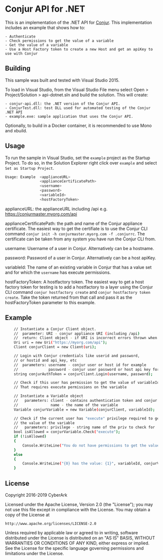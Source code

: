 # Conjur API for .NET

This is an implementation of the .NET API for [Conjur](https://developer.conjur.net/).
This implementation includes an example that shows how to:

    - Authenticate
    - Check permissions to get the value of a variable
    - Get the value of a variable
    - Use a Host Factory token to create a new Host and get an apiKey to use with Conjur

## Building

This sample was built and tested with Visual Studio 2015. 

To load in Visual Studio, from the Visual Studio File menu select Open > Project/Solution > api-dotnet.sln and build the solution. This will create:

    - conjur-api.dll: the .NET version of the Conjur API.
    - ConjurTest.dll: test DLL used for automated testing of the Conjur .NET API
    - example.exe: sample application that uses the Conjur API.

Optionally, to build in a Docker container, it is recommended to use Mono and xbuild.

## Usage

To run the sample in Visual Studio, set the `example` project as the Startup Project.  To do so, in the Solution Explorer right click over `example` and select `Set as Startup Project`. 

```sh
Usage: Example  <applianceURL>
                <applianceCertificatePath>
                <username> 
                <password> 
                <variableId>
                <hostFactoryToken>
```

applianceURL: the applianceURL including /api e.g. https://conjurmaster.myorg.com/api

applianceCertificatePath: the path and name of the Conjur appliance certificate. The easiest way to get the certifiate is to use the Conjur CLI command `conjur init -h conjurmaster.myorg.com -f .conjurrc`. The certificate can be taken from any system you have run the Conjur CLI from.

username: Username of a user in Conjur. Alternatively can be a hostname.

password: Password of a user in Conjur. Alternatively can be a host apiKey.

variableId: The name of an existing variable in Conjur that has a value set and for which the `username` has execute permissions.

hostFactoryToken: A hostfactory token. The easiest way to get a host factory token for testing is to add a hostfactory to a layer using the Conjur CLI command `conjur hostfactory create` and `conjur hostfactory token create`. Take the token returned from that call and pass it as the hostFactoryToken parameter to this example.

## Example

```sh
    // Instantiate a Conjur Client object.
    //  parameter: URI - conjur appliance URI (including /api)
    //  return: Client object - if URI is incorrect errors thrown when used
    Uri uri = new Uri("https://myorg.com/api");
    Client conjurClient = new Client(uri);

    // Login with Conjur credentials like userid and password,
    // or hostid and api_key, etc
    //  parameters: username - conjur user or host id for example
    //              password - conjur user password or host api key for example
    string conjurAuthToken = conjurClient.Login(username, password);

    // Check if this user has permission to get the value of variableId
    // That requires execute permissions on the variable

    // Instantiate a Variable object
    //   parameters: client - contains authentication token and conjur URI
    //               name - the name of the variable
    Variable conjurVariable = new Variable(conjurClient, variableId);

    // Check if the current user has "execute" privilege required to get
    // the value of the variable
    //   parameters: privilege - string name of the priv to check for
    bool isAllowed = conjurVariable.Check("execute");
    if (!isAllowed)
    {
        Console.WriteLine("You do not have permissions to get the value of {0}", variableId);
    }
    else
    {
        Console.WriteLine("{0} has the value: {1}", variableId, conjurVariable.GetValue());
    }
```

## License

Copyright 2016-2019 CyberArk

Licensed under the Apache License, Version 2.0 (the "License");
you may not use this file except in compliance with the License.
You may obtain a copy of the License at

    http://www.apache.org/licenses/LICENSE-2.0

Unless required by applicable law or agreed to in writing, software
distributed under the License is distributed on an "AS IS" BASIS,
WITHOUT WARRANTIES OR CONDITIONS OF ANY KIND, either express or implied.
See the License for the specific language governing permissions and
limitations under the License.

